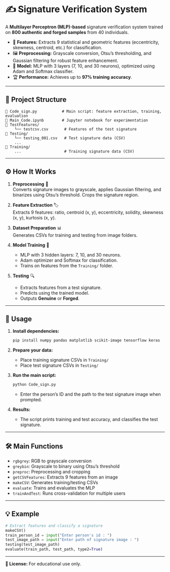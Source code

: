 # ✍️ Signature Verification System

A **Multilayer Perceptron (MLP)-based** signature verification system trained on **800 authentic and forged samples** from 40 individuals.

- 🧮 **Features:** Extracts 9 statistical and geometric features (eccentricity, skewness, centroid, etc.) for classification.
- 🖼️ **Preprocessing:** Grayscale conversion, Otsu’s thresholding, and Gaussian filtering for robust feature enhancement.
- 🧠 **Model:** MLP with 3 layers (7, 10, and 30 neurons), optimized using Adam and Softmax classifier.
- 🏆 **Performance:** Achieves up to **97% training accuracy**.

---

## 📁 Project Structure

```
📄 Code_sign.py           # Main script: feature extraction, training, evaluation
📓 Main_Code.ipynb        # Jupyter notebook for experimentation
📂 TestFeatures/
    └── testcsv.csv       # Features of the test signature
📂 Testing/
    └── testing_001.csv   # Test signature data (CSV)
    ...
📂 Training/
    ...                   # Training signature data (CSV)
```

---

## ⚙️ How It Works

1. **Preprocessing** 🧹  
   Converts signature images to grayscale, applies Gaussian filtering, and binarizes using Otsu’s threshold. Crops the signature region.

2. **Feature Extraction** 🏷️  
   Extracts 9 features: ratio, centroid (x, y), eccentricity, solidity, skewness (x, y), kurtosis (x, y).

3. **Dataset Preparation** 📊  
   Generates CSVs for training and testing from image folders.

4. **Model Training** 🤖  
   - MLP with 3 hidden layers: 7, 10, and 30 neurons.
   - Adam optimizer and Softmax for classification.
   - Trains on features from the `Training/` folder.

5. **Testing** 🔍  
   - Extracts features from a test signature.
   - Predicts using the trained model.
   - Outputs **Genuine** or **Forged**.

---

## 🚀 Usage

1. **Install dependencies:**
   ```sh
   pip install numpy pandas matplotlib scikit-image tensorflow keras
   ```

2. **Prepare your data:**
   - Place training signature CSVs in `Training/`
   - Place test signature CSVs in `Testing/`

3. **Run the main script:**
   ```sh
   python Code_sign.py
   ```
   - Enter the person’s ID and the path to the test signature image when prompted.

4. **Results:**
   - The script prints training and test accuracy, and classifies the test signature.

---

## 🛠️ Main Functions

- `rgbgrey`: RGB to grayscale conversion
- `greybin`: Grayscale to binary using Otsu’s threshold
- `preproc`: Preprocessing and cropping
- `getCSVFeatures`: Extracts 9 features from an image
- `makeCSV`: Generates training/testing CSVs
- `evaluate`: Trains and evaluates the MLP
- `trainAndTest`: Runs cross-validation for multiple users

---

## 💡 Example

```python
# Extract features and classify a signature
makeCSV()
train_person_id = input("Enter person's id : ")
test_image_path = input("Enter path of signature image : ")
testing(test_image_path)
evaluate(train_path, test_path, type2=True)
```



---

**📝 License:** For educational use only.
